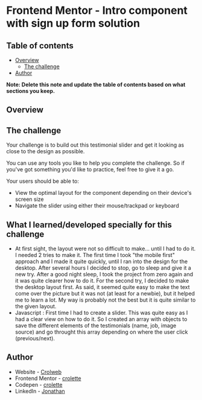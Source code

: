 # Frontend Mentor - Intro component with sign up form solution

## Table of contents

- [Overview](#overview)
  - [The challenge](#the-challenge)
- [Author](#author)

**Note: Delete this note and update the table of contents based on what sections you keep.**

## Overview

## The challenge

Your challenge is to build out this testimonial slider and get it looking as close to the design as possible.

You can use any tools you like to help you complete the challenge. So if you've got something you'd like to practice, feel free to give it a go.

Your users should be able to: 

- View the optimal layout for the component depending on their device's screen size
- Navigate the slider using either their mouse/trackpad or keyboard


## What I learned/developed specially for this challenge
- At first sight, the layout were not so difficult to make... until I had to do it. I needed 2 tries to make it. The first time I took "the mobile first" approach and I made it quite quickly, until I ran into the design for the desktop. After several hours I decided to stop, go to sleep and give it a new try. After a good night sleep, I took the project from zero again and it was quite clearer how to do it. For the second try, I decided to make the desktop layout first. As said, it seemed quite easy to make the text come over the picture but it was not (at least for a newbie), but it helped me to learn a lot. My way is probably not the best but it is quite similar to the given layout.
- Javascript : First time I had to create a slider. This was quite easy as I had a clear view on how to do it. So I created an array with objects to save the different elements of the testimonials (name, job, image source) and go throught this array depending on where the user click (previous/next).



## Author

- Website - [Crolweb](https://www.crolweb.be)
- Frontend Mentor - [crolette](https://www.frontendmentor.io/profile/crolette)
- Codepen - [crolette](https://codepen.io/crolette/pens/)
- LinkedIn - [Jonathan](https://www.linkedin.com/in/jonathan-de-dijcker-6a7b1532/)

